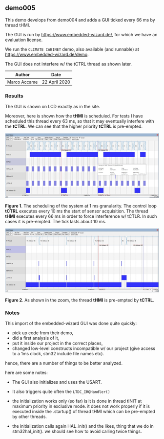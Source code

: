 

## demo005

This demo develops from demo004 and adds a GUI ticked every 66 ms by thread tHMI.

The GUI is run by https://www.embedded-wizard.de/, for which we have an evaluation license.

We run the `CLIMATE CABINET` demo, also available (and runnable) at https://www.embedded-wizard.de/demo.



The GUI does not interfere w/ the tCTRL thread as shown later.



| Author       | Date          |
| ------------ | ------------- |
| Marco Accame | 22 April 2020 |



### Results

The GUI is shown on LCD exactly as in the site.

Moreover, here is shown how the **tHMI** is scheduled. For tests I have scheduled this thread every 63 ms, so that it may eventually interfere  with the **tCTRL**. We can see that the higher priority **tCTRL** is pre-empted.

  

![](./assets/ctrlloop.timing.tCTRL.tHMI.jpg)

**Figure 1**. The scheduling of the system at 1 ms granularity. The control loop **tCTRL** executes every 10 ms the start of sensor acquisition. The thread **tHMI** executes every 66 ms in order to force interference w/  tCTLR. In such cases it is pre-empted. The tick lasts about 10 ms.



  

![](./assets/ctrlloop.timing.tCTRL.tHMI3.jpg)

**Figure 2**. As shown in the zoom, the thread **tHMI** is pre-empted by **tCTRL**.



### Notes

This import of the embedded-wizard GUI was done quite quickly:

- pick up code from their demo, 
- did a first analysis of it,
- put it inside our project in the correct places, 
- changed low-level constructs incompatible w/ our project (give access to a 1ms clock, stm32 include file names etc).

hence, there are a number of things to be better analyzed. 



here are some notes:

- The GUI also initializes and uses the USART.

- It also triggers quite often the `LTDC_IRQHandler()` 
- the initialization works only (so far) is it is done in thread tINIT at maximum priority in exclusive mode. it does not work properly if it is executed inside the .startup() of thread tHMI which can be pre-empted by other threads. 
- the initialization calls again HAL_init() and the likes, thing that we do in stm32hal_init(). we should see how to avoid calling twice things.



